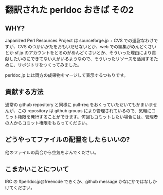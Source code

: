 翻訳された perldoc おきば その2
===============================

WHY?
----

Japanized Perl Resources Project は sourceforge.jp + CVS での運営なわけですが、CVS のつかいかたをおもいだせないとか、web での編集がめんどくさいとか sf.jp のアカウントをとるのがめんどくさいとか、そういった理由により貢献したいのにできてない人がいるようなので、そういったリソースを活用するために、リポジトリをつくってみました。

perldoc.jp には両方の成果物をマージして表示するつもりです。

貢献する方法
------------

通常の github repository と同様に pull-req をおくっていただいてもかまいませんが、この repository は github groups により管理されているので、気軽にコミット権限を発行することができます。何回もコミットしたい場合には、管理者の人からコミット権限をもらってください。

どうやってファイルの配置をしたらいいの?
---------------------------------------

他のファイルの具合から空気をよんでください。

こまかいことについて
-------------------

IRC の #perldocjp@freenode できくか、github message かなにかではなしかけてください。

